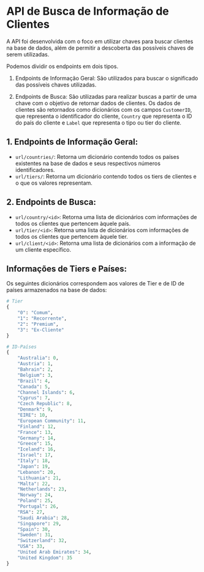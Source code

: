 # API de Busca de Informação de Clientes

A API foi desenvolvida com o foco em utilizar chaves para buscar clientes na base de dados, além de permitir a descoberta das possíveis chaves de serem utilizadas.

Podemos dividir os endpoints em dois tipos.

1. Endpoints de Informação Geral: São utilizados para buscar o significado das possíveis chaves utilizadas.

2. Endpoints de Busca: São utilizadas para realizar buscas a partir de uma chave com o objetivo de retornar dados de clientes. Os dados de clientes são retornados como dicionários com os campos `CustomerID`, que representa o identificador do cliente, `Country` que representa o ID do país do cliente e `Label` que representa o tipo ou tier do cliente.

## 1. Endpoints de Informação Geral:

* `url/countries/`: Retorna um dicionário contendo todos os países existentes na base de dados e seus respectivos números identificadores.
* `url/tiers/`: Retorna um dicionário contendo todos os tiers de clientes e o que os valores representam.

## 2. Endpoints de Busca:

* `url/country/<id>`: Retorna uma lista de dicionários com informações de todos os clientes que pertencem àquele país.
* `url/tier/<id>`: Retorna uma lista de dicionários com informações de todos os clientes que pertencem àquele tier.
* `url/client/<id>`: Retorna uma lista de dicionários com a informação de um cliente específico.

## Informações de Tiers e Países:

Os seguintes dicionários correspondem aos valores de Tier e de ID de países armazenados na base de dados:

```python
# Tier
{
    "0": "Comum",
    "1": "Recorrente",
    "2": "Premium",
    "3": "Ex-Cliente"
}

# ID-Países
{
    "Australia": 0,
    "Austria": 1,
    "Bahrain": 2,
    "Belgium": 3,
    "Brazil": 4,
    "Canada": 5,
    "Channel Islands": 6,
    "Cyprus": 7,
    "Czech Republic": 8,
    "Denmark": 9,
    "EIRE": 10,
    "European Community": 11,
    "Finland": 12,
    "France": 13,
    "Germany": 14,
    "Greece": 15,
    "Iceland": 16,
    "Israel": 17,
    "Italy": 18,
    "Japan": 19,
    "Lebanon": 20,
    "Lithuania": 21,
    "Malta": 22,
    "Netherlands": 23,
    "Norway": 24,
    "Poland": 25,
    "Portugal": 26,
    "RSA": 27,
    "Saudi Arabia": 28,
    "Singapore": 29,
    "Spain": 30,
    "Sweden": 31,
    "Switzerland": 32,
    "USA": 33,
    "United Arab Emirates": 34,
    "United Kingdom": 35
}
```
